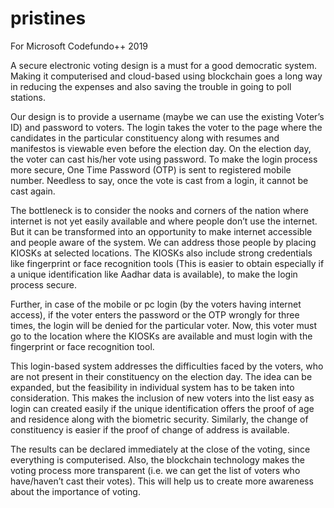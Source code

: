 # pristines
For Microsoft Codefundo++ 2019
  
  A secure electronic voting design is a must for a good democratic system. Making it computerised and cloud-based using blockchain goes a long way in reducing the expenses and also saving the trouble in going to poll stations.
  
  Our design is to provide a username (maybe we can use the existing Voter’s ID) and password to voters. The login takes the voter to the page where the candidates in the particular constituency along with resumes and manifestos is viewable even before the election day. On the election day, the voter can cast his/her vote using password. To make the login process more secure, One Time Password (OTP) is sent to registered mobile number. Needless to say, once the vote is cast from a login, it cannot be cast again.
  
  The bottleneck is to consider the nooks and corners of the nation where internet is not yet easily available and where people don’t use the internet. But it can be transformed into an opportunity to make internet accessible and people aware of the system. We can address those people by placing KIOSKs at selected locations. The KIOSKs also include strong credentials like fingerprint or face recognition tools (This is easier to obtain especially if a unique identification like Aadhar data is available), to make the login process secure. 
  
  Further, in case of the mobile or pc login (by the voters having internet access), if the voter enters the password or the OTP wrongly for three times, the login will be denied for the particular voter. Now, this voter must go to the location where the KIOSKs are available and must login with the fingerprint or face recognition tool.
  
  This login-based system addresses the difficulties faced by the voters, who are not present in their constituency on the election day. The idea can be expanded, but the feasibility in individual system has to be taken into consideration. This makes the inclusion of new voters into the list easy as login can created easily if the unique identification offers the proof of age and residence along with the biometric security. Similarly, the change of constituency is easier if the proof of change of address is available.
  
  The results can be declared immediately at the close of the voting, since everything is computerised. Also, the blockchain technology makes the voting process more transparent (i.e. we can get the list of voters who have/haven’t cast their votes). This will help us to create more awareness about the importance of voting.
